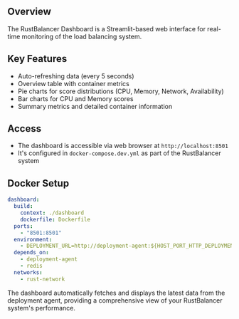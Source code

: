 ## Overview
The RustBalancer Dashboard is a Streamlit-based web interface for real-time monitoring of the load balancing system.

## Key Features
- Auto-refreshing data (every 5 seconds)
- Overview table with container metrics
- Pie charts for score distributions (CPU, Memory, Network, Availability)
- Bar charts for CPU and Memory scores
- Summary metrics and detailed container information

## Access
- The dashboard is accessible via web browser at `http://localhost:8501`
- It's configured in `docker-compose.dev.yml` as part of the RustBalancer system

## Docker Setup
```yaml
dashboard:
  build:
    context: ./dashboard
    dockerfile: Dockerfile
  ports:
    - "8501:8501"
  environment:
    - DEPLOYMENT_URL=http://deployment-agent:${HOST_PORT_HTTP_DEPLOYMENT_AGENT}/stats
  depends_on:
    - deployment-agent
    - redis
  networks:
    - rust-network
```

The dashboard automatically fetches and displays the latest data from the deployment agent, providing a comprehensive view of your RustBalancer system's performance.